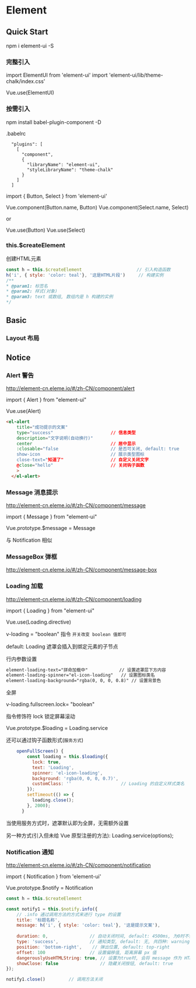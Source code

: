 # Element





## Quick Start

npm i element-ui -S



### 完整引入

import ElementUI from 'element-ui'
import 'element-ui/lib/theme-chalk/index.css'

Vue.use(ElementUI)



### 按需引入

npm install babel-plugin-component -D



.babelrc

```
  "plugins": [
    [
      "component",
      {
        "libraryName": "element-ui",
        "styleLibraryName": "theme-chalk"
      }
    ]
  ]
```

import { Button, Select } from 'element-ui'



Vue.component(Button.name, Button)
Vue.component(Select.name, Select)



or



Vue.use(Button)
Vue.use(Select)





### this.$createElement

创建HTML元素

```js
const h = this.$createElement					  // 引入构造函数
h('i', { style: 'color: teal'}, '这是HTML片段')		// 构建实例
/**
* @param1: 标签名
* @param2: 样式(对象)
* @param3: text 或数组, 数组内是 h 构建的实例
*/
```







## Basic

### Layout 布局

























































































































## Notice



### Alert 警告

http://element-cn.eleme.io/#/zh-CN/component/alert

import { Alert } from "element-ui"

Vue.use(Alert)

```html
<el-alert
    title="成功提示的文案"
    type="success" 						// 信息类型
    description="文字说明(自动换行)"
    center								// 居中显示
    :closable="false					// 是否可关闭, default: true
    show-icon							// 展示类型图标
    close-text="知道了"				  // 自定义关闭文字
    @close="hello"						// 关闭钩子函数
    >
  </el-alert>
```







### Message 消息提示

http://element-cn.eleme.io/#/zh-CN/component/message

import { Message } from "element-ui"

Vue.prototype.$message = Message

与 Notification 相似










### MessageBox 弹框

http://element-cn.eleme.io/#/zh-CN/component/message-box









### Loading 加载

http://element-cn.eleme.io/#/zh-CN/component/loading

import { Loading } from "element-ui"

Vue.use(Loading.directive)



v-loading = "boolean" 指令  `开关改变 boolean 值即可`

default: Loading 遮罩会插入到绑定元素的子节点



行内参数设置

```html
element-loading-text="拼命加载中"			// 设置遮罩层下方内容
element-loading-spinner="el-icon-loading" 	// 设置图标类名 
element-loading-background="rgba(0, 0, 0, 0.8)" // 设置背景色
```



全屏

v-loading.fullscreen.lock= "boolean"

指令修饰符 lock 锁定屏幕滚动



Vue.prototype.$loading = Loading.service

还可以通过钩子函数形式(`服务方式`)

```js
	openFullScreen() {
        const loading = this.$loading({
          lock: true,
          text: 'Loading',
          spinner: 'el-icon-loading',
          background: 'rgba(0, 0, 0, 0.7)',
          customClass: '' 					// Loading 的自定义样式类名
        });
        setTimeout(() => {
          loading.close();
        }, 2000);
      }
```

当使用服务方式时，遮罩默认即为全屏，无需额外设置

另一种方式(引入但未给 Vue 原型注册的方法): Loading.service(options);







### Notification 通知

http://element-cn.eleme.io/#/zh-CN/component/notification

import { Notification } from 'element-ui'

Vue.prototype.$notify = Notification



```js
const h = this.$createElement

const notify1 = this.$notify.info({ 
    // .info 通过调用方法的方式来进行 type 的设置
	title: '标题名称',
	message: h('i', { style: 'color: teal'}, '这是提示文案'),
    
    duration: 0,				// 自动关闭时间, default: 4500ms, 为0时不会自动关闭
    type: 'success',			// 通知类型, default: 无, 共四种: warning, error
    position: 'bottom-right', 	 // 弹出位置, default: top-right
    offset: 100				    // 设置偏移值, 距离屏幕 px 值
    dangerouslyUseHTMLString: true, // 设置为true时, 会将 message 作为 HTML片段 处理
    showClose: false				// 隐藏关闭按钮, default: true
});

notify1.close() 		// 调用方法关闭
```











